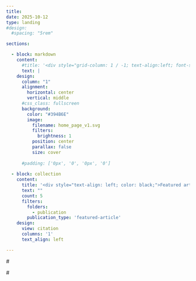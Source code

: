 ```yaml
---
title:
date: 2025-10-12
type: landing
#design:
  #spacing: "5rem"

sections:

  - block: markdown
    content:
      #title: '<div style="grid-column: 1 / -1; text-align:left; font-size:1rem;">MOFLab projects</div>'
      text: |
    design:
      column: "1"
      alignment:
        horizontal: center
        vertical: middle
      #css_class: fullscreen
      background:
        color: "#394B6E"
        image:
          filename: home_page_v1.svg
          filters:
            brightness: 1
          position: center
          parallax: false
          size: cover
            
      #padding: ['0px', '0', '0px', '0']
  
  - block: collection
    content:
      title: '<div style="text-align: left; color: black;">Featured articles</div>'
      text: ""
      count: 5
      filters:
        folders:
          - publication
        publication_type: 'featured-article'
    design:
      view: citation
      columns: '1'
      text_align: left

---
```


#<div id='header-text' style="height: 30vh">

#</div>


